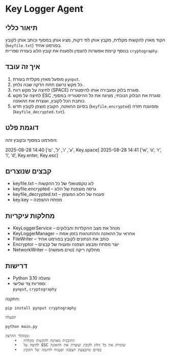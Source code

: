 

# Key Logger Agent

## תיאור כללי
הקוד מאזין להקשות מקלדת, מקבץ אותן לפי דקות, מציג אותן במסוף וכותב אותן לקובץ (`keyfile.txt`) בפורמט אחיד.  
בנוסף קיימת אפשרות להצפין ולפענח את קובץ הלוג בעזרת ספריית `cryptography`.

## איך זה עובד
1. מופעל מאזין מקלדת בעזרת `pynput`.
2. כל מקש נרשם תחת הדקה שבה נלחץ.
3. לחיצה על מקש רווח (SPACE) סוגרת בלוק ומעבירה אותו להיסטוריה.
4. לחיצה על מקש ESC סוגרת את הבלוק הנוכחי, מציגה את כל ההיסטוריה במסוף, כותבת הכל לקובץ, ועוצרת את ההאזנה.
5. בסיום ההאזנה, הקובץ מוצפן לקובץ חדש (`keyfile.encrypted`) ומפוענח חזרה (`keyfile_decrypted.txt`).

## דוגמת פלט
הפורמט במסוף ובקובץ זהה:

2025-08-28 14:40
[‘ע’, ‘ו’, ‘ל’, ‘ם’, Key.space]
2025-08-28 14:41
[‘w’, ‘o’, ‘r’, ‘l’, ‘d’, Key.enter, Key.esc]

## קבצים שנוצרים
- keyfile.txt – לוג טקסטואלי של כל ההקשות
- keyfile.encrypted – גרסה מוצפנת של הלוג
- keyfile_decrypted.txt – פענוח של הלוג המוצפן
- key.key – מפתח ההצפנה

## מחלקות עיקריות
- KeyLoggerService – מנהל את מצב ההקלדות והבלוקים
- KeyLoggerManager – אחראי על ההאזנה וההתנהגות בזמן אמת
- FileWriter – כותב את הנתונים לקובץ בפורמט אחיד
- Encryptor – יוצר מפתח ומבצע הצפנה ופענוח של קבצים
- NetworkWriter – מחלקה ריקה (טרם מומשה)

## דרישות
- Python 3.10 ומעלה
- ספריות צד שלישי:  
  `pynput`, `cryptography`

התקנה:
```bash
pip install pynput cryptography

הפעלה

python main.py

במהלך ההרצה:
	•	התוכנית מאזינה להקשות מקלדת
	•	לחיצה על ESC שומרת את כל הלוג לקובץ ועוצרת את ההאזנה
	•	בסיום מתבצעת הצפנה ופענוח לדוגמה של הקובץ

